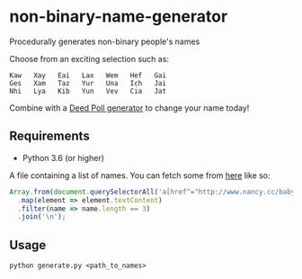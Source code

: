# non-binary-name-generator
Procedurally generates non-binary people's names

Choose from an exciting selection such as:

```
Kaw   Xay   Eai   Lax   Wem   Hef   Gai
Ges   Xam   Taz   Yur   Una   Ich   Jai
Nhi   Lya   Kib   Yun   Vev   Cia   Jat
```

Combine with a [Deed Poll generator](https://deedpoll.lgbt/) to change your name today!

## Requirements

- Python 3.6 (or higher)

A file containing a list of names. You can fetch some from [here](http://www.nancy.cc/3-letter-baby-names/) like so:
```js
Array.from(document.querySelectorAll('a[href^="http://www.nancy.cc/baby-name/"]'))
  .map(element => element.textContent)
  .filter(name => name.length == 3)
  .join('\n');
```

## Usage

`python generate.py <path_to_names>`
